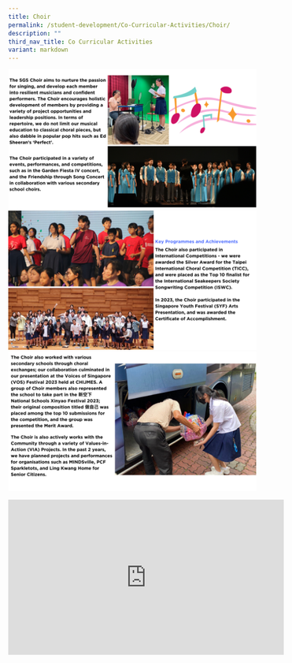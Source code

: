 ```yaml
---
title: Choir
permalink: /student-development/Co-Curricular-Activities/Choir/
description: ""
third_nav_title: Co Curricular Activities
variant: markdown
---
```

![](/images/ccachoir2024__1_.png)
![](/images/ccachoir2024__2_.png)
![](/images/ccachoir2024__3_.png)

<iframe width="560" height="315" src="https://www.youtube.com/embed/rB_ff8-jLQk" title="YouTube video player" frameborder="0" allow="accelerometer; autoplay; clipboard-write; encrypted-media; gyroscope; picture-in-picture; web-share" allowfullscreen=""></iframe>
